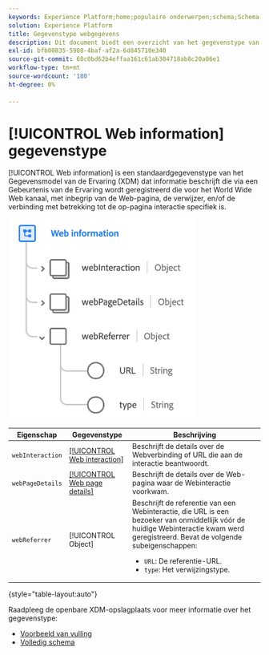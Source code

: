 ```yaml
---
keywords: Experience Platform;home;populaire onderwerpen;schema;Schema;XDM;velden;schema's;Schema's;Webpagina-details;datatype;gegevenstype;gegevenstype;webpagina
solution: Experience Platform
title: Gegevenstype webgegevens
description: Dit document biedt een overzicht van het gegevenstype van het XDM (Web Information Experience Data Model).
exl-id: bfb00835-5908-4baf-af2a-6d845710e340
source-git-commit: 60c0bd62b4effaa161c61ab304718ab8c20a06e1
workflow-type: tm+mt
source-wordcount: '180'
ht-degree: 0%

---
```


# [!UICONTROL Web information] gegevenstype

[!UICONTROL Web information] is een standaardgegevenstype van het Gegevensmodel van de Ervaring (XDM) dat informatie beschrijft die via een Gebeurtenis van de Ervaring wordt geregistreerd die voor het World Wide Web kanaal, met inbegrip van de Web-pagina, de verwijzer, en/of de verbinding met betrekking tot de op-pagina interactie specifiek is.

![](../images/data-types/web-information.png)

| Eigenschap | Gegevenstype | Beschrijving |
| --- | --- | --- |
| `webInteraction` | [[!UICONTROL Web interaction]](./web-interaction.md) | Beschrijft de details over de Webverbinding of URL die aan de interactie beantwoordt. |
| `webPageDetails` | [[!UICONTROL Web page details]](./webpage-details.md) | Beschrijft de details over de Web-pagina waar de Webinteractie voorkwam. |
| `webReferrer` | [!UICONTROL Object] | Beschrijft de referentie van een Webinteractie, die URL is een bezoeker van onmiddellijk vóór de huidige Webinteractie kwam werd geregistreerd. Bevat de volgende subeigenschappen: <ul><li>`URL`: De referentie-URL.</li><li>`type`: Het verwijzingstype.</li></ul> |

{style=&quot;table-layout:auto&quot;}

Raadpleeg de openbare XDM-opslagplaats voor meer informatie over het gegevenstype:

* [Voorbeeld van vulling](https://github.com/adobe/xdm/blob/master/components/datatypes/webinfo.example.1.json)
* [Volledig schema](https://github.com/adobe/xdm/blob/master/components/datatypes/webinfo.schema.json)
